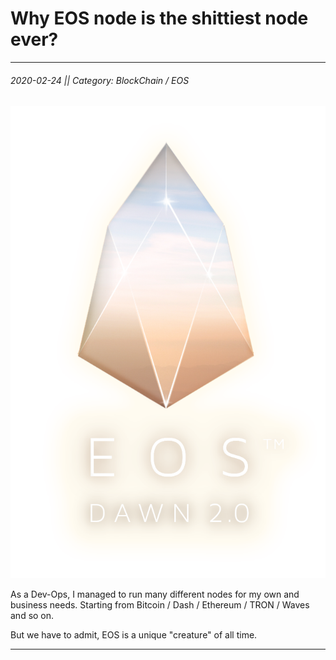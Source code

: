 
# Why EOS node is the shittiest node ever?
---
###### 2020-02-24 || Category: BlockChain / EOS

![MysqlDump](https://raw.githubusercontent.com/pr0logas/blog.prologas/master/assets/images/eos_node.png)

As a Dev-Ops, I managed to run many different nodes for my own and business needs. Starting from Bitcoin / Dash / Ethereum / TRON / Waves and so on.

But we have to admit, EOS is a unique "creature" of all time.

---